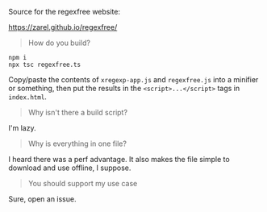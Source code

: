 Source for the regexfree website:

https://zarel.github.io/regexfree/

> How do you build?

    npm i
    npx tsc regexfree.ts

Copy/paste the contents of `xregexp-app.js` and `regexfree.js` into a minifier or something, then put the results in the `<script>...</script>` tags in `index.html`.

> Why isn't there a build script?

I'm lazy.

> Why is everything in one file?

I heard there was a perf advantage. It also makes the file simple to download and use offline, I suppose.

> You should support my use case

Sure, open an issue.
